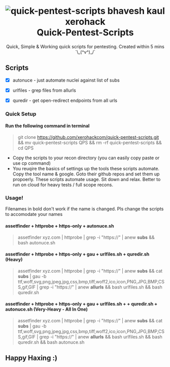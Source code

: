 <h1 align="center">
	<br>
	<img src="https://raw.githubusercontent.com/xerohackcom/quick-pentest-scripts/main/github-assets/banner.png" alt="quick-pentest-scripts bhavesh kaul xerohack">
	<br>
	Quick-Pentest-Scripts
</h1>

<p align="center">
	Quick, Simple & Working quick scripts for pentesting. Created within 5 mins `\_(^v^)_/`
</p>

## Scripts

- [x] autonuce - just automate nuclei against list of subs
- [x] urlfiles - grep files from allurls
- [x] quredir - get open-redirect endpoints from all urls


### Quick Setup

#### Run the following command in terminal

> git clone https://github.com/xerohackcom/quick-pentest-scripts.git && mv quick-pentest-scripts QPS && rm -rf quick-pentest-scripts && cd QPS

- Copy the scripts to your recon directory (you can easily copy paste or use cp command)
- You reuqire the basics of settings up the tools these scripts automate. Copy the tool name & google. Goto their github repos and set them up propoerly. These scripts automate usage. Sit down and relax. Better to run on cloud for heavy tests / full scope recons.

### Usage!

Filenames in bold don't work if the name is changed. Pls change the scripts to accomodate your names

#### assetfinder + httprobe + https-only + autonuce.sh

> assetfinder xyz.com | httprobe | grep -i "https://" | anew <b>subs</b> && bash autonuce.sh

#### assetfinder + httprobe + https-only + gau + urlfiles.sh + quredir.sh (Heavy)

> assetfinder xyz.com | httprobe | grep -i "https://" | anew <b>subs</b> && cat <b>subs</b> | gau -b ttf,woff,svg,png,jpeg,jpg,css,bmp,tiff,woff2,ico,icon,PNG,JPG,BMP,CSS,gif,GIF | grep -i "https://" | anew <b>allurls</b> && bash urlfiles.sh && bash quredir.sh

#### assetfinder + httprobe + https-only + gau + urlfiles.sh + + quredir.sh + autonuce.sh (Very-Heavy - All In One)

> assetfinder xyz.com | httprobe | grep -i "https://" | anew <b>subs</b> && cat <b>subs</b> | gau -b ttf,woff,svg,png,jpeg,jpg,css,bmp,tiff,woff2,ico,icon,PNG,JPG,BMP,CSS,gif,GIF | grep -i "https://" | anew <b>allurls</b> && bash urlfiles.sh && bash quredir.sh && bash autonuce.sh

## Happy Haxing :)
